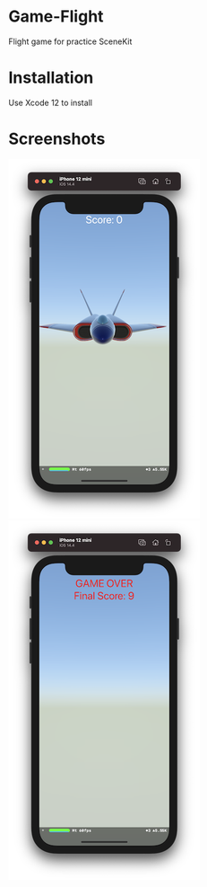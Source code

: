 # Game-Flight

Flight game for practice  SceneKit

# Installation

Use Xcode 12 to install

# Screenshots

![Screenshot 1](https://github.com/nukutkas/Game-Flight/blob/main/Game%20Flight/Screenshots/Screenshot01.png)
![Screenshot 2](https://github.com/nukutkas/Game-Flight/blob/main/Game%20Flight/Screenshots/Screenshot02.png)
